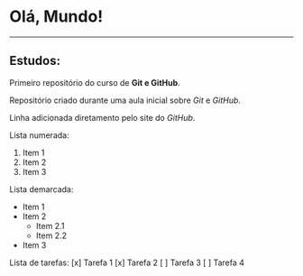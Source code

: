 # Olá, Mundo!
***
## Estudos:
 Primeiro repositório do curso de **Git e GitHub**.

 Repositório criado durante uma aula inicial sobre *Git* e *GitHub*.
 
 Linha adicionada diretamento pelo site do _*GitHub*_.

 Lista numerada:
 1. Item 1
 2. Item 2
 3. Item 3

 Lista demarcada:
 * Item 1
 * Item 2
    * Item 2.1
    * Item 2.2
 * Item 3

 Lista de tarefas:
 [x] Tarefa 1
 [x] Tarefa 2
 [ ] Tarefa 3
 [ ] Tarefa 4